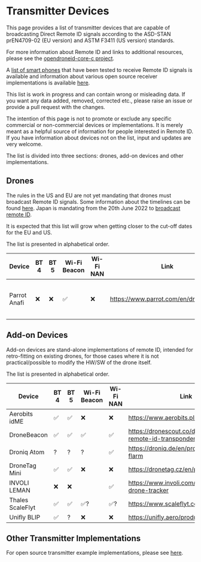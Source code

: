 # Transmitter Devices

This page provides a list of transmitter devices that are capable of broadcasting Direct Remote ID signals according to the ASD-STAN prEN4709-02 (EU version) and ASTM F3411 (US version) standards.

For more information about Remote ID and links to additional resources, please see the [opendroneid-core-c project](https://github.com/opendroneid/opendroneid-core-c#opendroneid-core-c).

A [list of smart phones](supported-smartphones.md) that have been tested to receive Remote ID signals is available and information about various open source receiver implementations is available [here](https://github.com/opendroneid/opendroneid-core-c#receiver-examples).

This list is work in progress and can contain wrong or misleading data.
If you want any data added, removed, corrected etc., please raise an issue or provide a pull request with the changes.

The intention of this page is not to promote or exclude any specific commercial or non-commercial devices or implementations.
It is merely meant as a helpful source of information for people interested in Remote ID.
If you have information about devices not on the list, input and updates are very welcome.

The list is divided into three sections: drones, add-on devices and other implementations.

## Drones

The rules in the US and EU are not yet mandating that drones must broadcast Remote ID signals.
Some information about the timelines can be found [here](https://github.com/opendroneid/opendroneid-core-c#timelines).
Japan is mandating from the 20th June 2022 to [broadcast remote ID](https://www.mlit.go.jp/koku/drone/en/).

It is expected that this list will grow when getting closer to the cut-off dates for the EU and US.

The list is presented in alphabetical order.

| Device        | BT 4 | BT 5 | Wi-Fi Beacon | Wi-Fi NAN | Link                                   | Notes                       |
| ------------- | ---- | ---- | ------------ | --------- | -------------------------------------- | --------------------------- |
| Parrot Anafi  | ❌   | ❌   | ✅           | ❌        | https://www.parrot.com/en/drones/anafi | FW version >= 1.8.0 required |

## Add-on Devices

Add-on devices are stand-alone implementations of remote ID, intended for retro-fitting on existing drones, for those cases where it is not practical/possible to modify the HW/SW of the drone itself.

The list is presented in alphabetical order.

| Device        | BT 4 | BT 5 | Wi-Fi Beacon | Wi-Fi NAN | Link                                                |
| ------------- | ---- | ---- | ------------ | --------- | --------------------------------------------------- |
| Aerobits idME | ✅   | ✅   | ❌           | ❌        | https://www.aerobits.pl/product/idme/               |
| DroneBeacon   | ✅   | ✅   | ✅           | ✅        | https://dronescout.co/dronebeacon-remote-id-transponder/ |
| Droniq Atom   | ?    | ?     | ?            | ✅        | https://droniq.de/en/products/atom-flarm           |
| DroneTag Mini | ✅   | ✅   | ❌           | ❌        | https://dronetag.cz/en/products/mini/               |
| INVOLI LEMAN  | ❌   | ❌   |              | ✅        | https://www.involi.com/products/leman-drone-tracker |
| Thales ScaleFlyt | ✅ | ✅  | ✅?         | ✅?       | https://www.scaleflyt.com/remoteid
| Unifly BLIP   | ✅   | ?    | ❌           | ❌        | https://unifly.aero/products/blip                  |

## Other Transmitter Implementations

For open source transmitter example implementations, please see [here](https://github.com/opendroneid/opendroneid-core-c#transmitter-examples).
